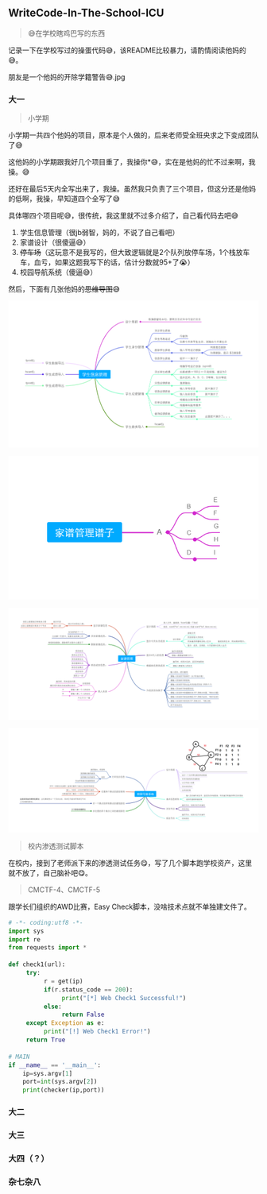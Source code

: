 ## WriteCode-In-The-School-ICU
> 😅在学校瞎鸡巴写的东西

记录一下在学校写过的操蛋代码😅，该README比较暴力，请酌情阅读他妈的😅。

朋友是一个他妈的开除学籍警告😅.jpg

### 大一
> 小学期

小学期一共四个他妈的项目，原本是个人做的，后来老师受全班央求之下变成团队了😅

这他妈的小学期跟我好几个项目重了，我操你*😅，实在是他妈的忙不过来啊，我操。😅

还好在最后5天内全写出来了，我操。虽然我只负责了三个项目，但这分还是他妈的低啊，我操，早知道四个全写了😅

具体哪四个项目呢😅，很传统，我这里就不过多介绍了，自己看代码去吧😅

1. 学生信息管理（很jb弱智，妈的，不说了自己看吧）
2. 家谱设计（很傻逼😅）
3. ~~停车场~~（这玩意不是我写的，但大致逻辑就是2个队列放停车场，1个栈放车车，血亏，如果这题我写下的话，估计分数就95+了😭）
4. 校园导航系统（傻逼😅）

然后，下面有几张他妈的~~思维导图~~😅

![学生信息管理](./images/f1-1.png)

![家谱设计](./images/f1-3-1.png)

![家谱设计](./images/f1-3-2.png)

![校园导航系统](./images/f1-4.png)

> 校内渗透测试脚本

在校内，接到了老师派下来的渗透测试任务😋，写了几个脚本跑学校资产，这里就不放了，自己脑补吧😋。

> CMCTF-4、CMCTF-5

跟学长们组织的AWD比赛，Easy Check脚本，没啥技术点就不单独建文件了。

```python
# -*- coding:utf8 -*-
import sys
import re
from requests import *

def check1(url):
     try:
          r = get(ip)
          if(r.status_code == 200):
               print("[*] Web Check1 Successful!")
          else:
               return False
     except Exception as e:
          print("[!] Web Check1 Error!")
     return True

# MAIN
if __name__ == '__main__':
    ip=sys.argv[1]
    port=int(sys.argv[2])
    print(checker(ip,port))
```

### 大二

### 大三

### 大四（？）

### 杂七杂八